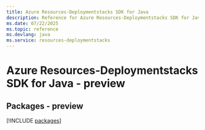 ```yaml
---
title: Azure Resources-Deploymentstacks SDK for Java
description: Reference for Azure Resources-Deploymentstacks SDK for Java
ms.date: 07/22/2025
ms.topic: reference
ms.devlang: java
ms.service: resources-deploymentstacks
---
```

# Azure Resources-Deploymentstacks SDK for Java - preview
## Packages - preview
[!INCLUDE [packages](resources-deploymentstacks-index.md)]
